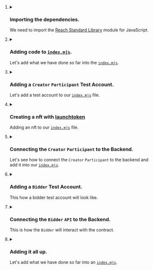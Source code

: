 <ol>
<li>
<details>
<summary>
<h3>

Importing the dependencies.

</h3>

We need to import the [Reach Standard Library](https://docs.reach.sh/frontend/#js_stdlib.withDisconnect) module for JavaScript.
</summary>
<p>


```javascript
import { loadStdlib } from '@reach-sh/stdlib';
```
> `loadStdlib` is a function that will load the standard library dynamically based on the [`REACH_CONNECTOR_MODE`](https://docs.reach.sh/tool/#cmd_REACH_CONNECTOR_MODE) environment variable.

> You can also pass in a `REACH_CONNECTOR_MODE` variable directly to `loadStdlib` if you want to override the default.

```javascript
// connector can be 'ETH', 'ALGO', or 'CFX'
const stdlib = await loadStdlib("ALGO");
```

We also need to import the backend.

- Once we run :
```shell
./reach compile
```
Reach will transpile the `index.rsh` file to `index.main.mjs` and output it to `build/index.main.mjs`. The `index.main.mjs` file will contain all the code we need to interact with our backend contract. We can now import `index.main.mjs` into our application

```javascript
import * as backend from './build/index.main.mjs';
```
</p>
</details>
</li>
<li>
<details>
<summary>
<h3>

Adding code to [`index.mjs`](https://raw.githubusercontent.com/BMscis/reach-tutorial/Documentation/Tutorial/Chapters/frontend/1.ImportingDependencies/index.mjs).
</h3>

Let's add what we have done so far into the [`index.mjs`](https://raw.githubusercontent.com/BMscis/reach-tutorial/Documentation/Tutorial/Chapters/frontend/1.ImportingDependencies/index.mjs).
</summary>
<p>

> This is how it looks.

```javascript
//++ Add Import reach stdlib
import { loadStdlib } from '@reach-sh/stdlib';

//++ Add Import contract backend
import * as backend from './build/index.main.mjs';

//++ Add Load stdlib
const stdlib = loadStdlib();
```
</p>
</details>
</li>
<li>
<details>
<summary>
<h3>

Adding a `Creator` `Participant` Test Account.
</h3>

Let's add a test account to our [`index.mjs`]((https://raw.githubusercontent.com/BMscis/reach-tutorial/Documentation/Tutorial/Chapters/frontend/2.AddingAParticipantTestAccount/index.mjs)) file.
</summary>
<p>

We will use reach standard library to create a test account with a starting balance of 100 network tokens.

```javascript
//++Add generate starting balance
const startingBalance = stdlib.parseCurrency(100);

//++Add create test account
const accCreator = await stdlib.newTestAccount(startingBalance);
```

</p>
</details>
</li>
<li>
<details>
<summary>
<h3>

Creating a nft with [launchtoken](https://docs.reach.sh/frontend/#js_launchToken)

</h3>

Adding an nft to our [`index.mjs`]((https://raw.githubusercontent.com/BMscis/reach-tutorial/Documentation/Tutorial/Chapters/frontend/3.CreatingANFT/index.mjs)) file.
</summary>
<p>

If we take a look at `index.rsh` we see that the `Creator`.`getSale` function expects a `nftId`, a `minBid` and `lenInBlocks` as parameters.

> Reach Standard Library provides a [`launchToken`](https://docs.reach.sh/frontend/#js_launchToken) function that can handle creating a network token.

```javascript
const theNFT = await stdlib.launchToken(accCreator, "bumple", "NFT", { supply: 1 });
```
Let's decipher the parameters :
- `Account` = `launchToken` expects the account of the creator of the token. In our instance, `accCreator` is the creator of the token.
- `name` = `launchToken` expects the name of the token. In our instance, `bumple` is the name of the token.
- `sym` = `launchToken` expects the symbol of the token. In our instance, `NFT` is the symbol of the token.
- `opts` = `launchToken` expects an object of options if any. In our instance, `{ supply: 1 }` is the option since we only require unique instance of the NFT.

</p>
</details>        
</li>
<li>

<details>
<summary>
<h3>

Connecting the `Creator` `Participant` to the Backend.

</h3>

Let's see how to connect the `Creator` `Participant` to the backend and add it into our [`index.mjs`](https://raw.githubusercontent.com/BMscis/reach-tutorial/Documentation/Tutorial/Chapters/frontend/4.ConnectingTheCreatorToTheBackend/index.mjs).
</summary>
<p>

<ol>
<li>
<details>
<summary>
<h4>
Connecting the test account to the backend.
</h4>

Now we will connect the test account to the backend.
</summary>
<p>

```javascript
//++ Add connect account to backend contract.
const ctcCreator = accCreator.contract(backend);
```
> `accCreator.contract(backend);` returns a ***Reach Contract*** that contains the contract address.
</p>
</details>
</li>

<li>
<details>
<summary>
<H4>
Connecting to the Interface.
</H4>

We can now connect to the backend `Creator` interface with :
</summary>
<p>

```javascript
//++ Add setting up the `Creator` interface.
await ctcCreator.participants.Creator({
    // Specify Creator interact interface here
})
```
> `await ctcCreator.participants.Creator` will connect the backend `Creator` interface with the `accCreator`.

> Before we do that, we need to implement the `Creator` interface that we defined in [`index.rsh`](https://raw.githubusercontent.com/BMscis/reach-tutorial/Documentation/Tutorial/Chapters/backend/4.AddingALocalStep/index.rsh).
</p>
</details>
</li>

<li>
<details>
<summary>
<H4>

Implementing the `getSale` function.
</H4>

`getSale` function requires three parameters : `nftId`, `minBid` and `lenInBlocks`.
</summary>
<p>

```javascript
//++ Add nft params expected by the `getSale` function.
const nftId = theNFT.id
const minBid = stdlib.parseCurrency(2);
lenInBlocks = 10;
```
- We are getting the `nftId` from the NFT we created earlier.
- The minimum bid is 2 network tokens.
- The number of blocks before the auction ends is 10.


```javascript
//++ Add putting them in an object.
const params = { 
nftId:nftId,
minBid:minBid,
lenInBlocks:lenInBlocks,
};
```
> Since the `getSale` function expects an object, we need to create an object with the parameters.
    
</p>
</details>
</li>

<li>
<details>
<summary>
<H4>

Adding `getSale` to the interface.
</H4>

Let's add the `params` object to the `Creator` interface.
</summary>
<p>

```javascript
//++ Add setting up the `Creator` interface.
await ctcCreator.participants.Creator({
    // ++ Add get sale function.
    getSale: () => {
        return params;
    },
})
```
</p>
</details>
</li>

<li>
<details>
<summary>
<H4>

Adding `seeBid` function to the frontend.
</H4>

Connecting the `Creator` `Participant` to the frontend.
</summary>
<p>

Ass you recall, the `seeBid` function from the [`backend`](https://raw.githubusercontent.com/BMscis/reach-tutorial/Documentation/Tutorial/Chapters/backend/4.AddingALocalStep/index.rsh) sends an `Address` and a `UInt` to the frontend.

```javascript
await ctcCreator.participants.Creator({
    // ++ Add get sale function.
    getSale: () => {
        return params;
    },
    // ++ Add seeBid function.
    seeBid: (who, amt) => {
        let newBidder = stdlib.formatAddress(who)
        let newBid = stdlib.formatCurrency(amt)
        console.log(`Creator saw that ${newBidder} bid ${newBid}.`);
    },
})
```
    
</p>
</details>
</li>

<li>
<details>
<summary>
<H4>

Adding the `showOutcome` function to the frontend.
</H4>

Connecting the `Creator` `Participant` to the frontend.
</summary>
<p>

The `showOutcome` function will notify the frontend, when the contract is ready to begin the auction.

```javascript
await ctcCreator.participants.Creator({
    // ++ Add get sale function.
    getSale: () => {
        return params;
    },
    // ++ Add seeBid function.
    seeBid: (who, amt) => {
        let newBidder = stdlib.formatAddress(who)
        let newBid = stdlib.formatCurrency(amt)
        console.log(`Creator saw that ${newBidder} bid ${newBid}.`);
    },
    // ++ Add showOutcome function.
    showOutcome: (winner, amt) => {
        let newWinner = stdlib.formatAddress(winner)
        let newAmt = stdlib.formatCurrency(amt)
        console.log(`Creator saw that ${newWinner} won with ${newAmt}`)
    }
})

```
</p>
</details>
</li>

<li>
<details>
<summary>
<H4>

Summing it all up.
</H4>

Adding it all to [`index.mjs`](https://raw.githubusercontent.com/BMscis/reach-tutorial/Documentation/Tutorial/Chapters/frontend/4.ConnectingTheCreatorToTheBackend/index.mjs).
</summary>
<p>

Adding it all up, this is how the [`index.rhs`](https://raw.githubusercontent.com/BMscis/reach-tutorial/Documentation/Tutorial/Chapters/backend/4.AddingALocalStep/index.rsh) interface looks.

```javascript
// Import reach stdlib
import { loadStdlib } from '@reach-sh/stdlib';

// Import contract backend
import * as backend from './build/index.main.mjs';

// Load stdlib
const stdlib = loadStdlib();

// generate starting balance
const startingBalance = stdlib.parseCurrency(100);

// create test account
const accCreator = await stdlib.newTestAccount(startingBalance);

// nft asset.
const theNFT = await stdlib.launchToken(accCreator, "bumple", "NFT", { supply: 1 });

//++ Add connect account to backend contract.
const ctcCreator = accCreator.contract(backend);

//++ Add nft params expected by the `getSale` function.
const nftId = theNFT.id
const minBid = stdlib.parseCurrency(2);
lenInBlocks = 10;

//++ Add putting them in an object.
const params = { 
    nftId:nftId,
    minBid:minBid,
    lenInBlocks:lenInBlocks,
};

//++ Add setting up the `Creator` interface.
await ctcCreator.participants.Creator({
    // ++ Add get sale function.
    getSale: () => {
        return params;
    },
    // ++ Add seeBid function.
    seeBid: (who, amt) => {
        let newBidder = stdlib.formatAddress(who)
        let newBid = stdlib.formatCurrency(amt)
        console.log(`Creator saw that ${newBidder} bid ${newBid}.`);
    },
    // ++ Add showOutcome function.
    showOutcome: (winner, amt) => {
        let newWinner = stdlib.formatAddress(winner)
        let newAmt = stdlib.formatCurrency(amt)
        console.log(`Creator saw that ${newWinner} won with ${newAmt}`)
    }
})
```
</p>
</details>
</li>

</ol>
</p>
</details>
</li>
<li>
<details>
<summary>
<h3>

Adding a `Bidder` Test Account.
</h3>

This how a bidder test account will look like.
</summary>
<p>

Let's create a test account for the `Bidder` `api` just as we did with the `Creator`.

```javascript
// ++ Add test currrency.
const startingBalance = stdlib.parseCurrency(100);
// create test account
const accBidder = await stdlib.newTestAccount(startingBalance);
```

</p>
</details>
</li>
<li>
<details>
<summary>
<h3>

Connecting the `Bidder` `API` to the Backend.

</h3>

This is how the `Bidder` will interact with the contract.
</summary>
<p>

<ol>
<li>
<details>
<summary>
<H4>

Connecting to the Contract.
</H4>

Let's connect the `Bidder` to the backend.
</summary>
<p>


In order to connect the `Bidder` `API` to the backend, we need to get the contract `address` that was created by the `Creator` :

```javascript
// remember this line
const ctcCreator = accCreator.contract(backend);
```
> Reach provides a [`ctc.getInfo`](https://docs.reach.sh/frontend/#js_getInfo) function that returns the contract address.

```javascript
const ctc = accBidder.contract(backend, ctcCreator.getInfo());
```
- Here we are calling the `accBidder.contract` function and passing the backend and contract address.
</p>
</details>
</li>

<li>
<details>
<summary>
<H4>

Accepting the token.
</H4>

The `Bidder` will have to accept the token in order transact with the contract.
</summary>
<p>


The `Bidder` must also allow their account to accept the NFT Token.
Reach provides a [`tokenAccept`](https://docs.reach.sh/frontend/#js_tokenAccepted) function that does just that.

```javascript
await acc.tokenAccept(nftId);
```
- Here we are calling the `tokenAccept` function and passing the `nftId` of the token.
</p>
</details>
</li>

<li>
<details>
<summary>
<h3>

Adding A Bidder Interface.
</h3>

We are now ready to add a `Bidder` interface to the frontend to test the auction.
</summary>
<ol>

<li>
<details>
<summary>
<H4>

Adding an Auction Function.
</H4>

Creating test bidders.
</summary>
<p>


We are going to put all our `Bidders` into an `async` function and allow each `Bidder` to connect to the backend contract. But before we do that, let's look at how an actor other than the `Creator`/Deployer connects to the backend contract.

```javascript

let done = false;
const bidders = [];
const startBidders = async () => {
    let bid = minBid;
    const runBidder = async (who) => {
        const inc = stdlib.parseCurrency(Math.random() * 10);
        bid = bid.add(inc);

        const accBidder = await stdlib.newTestAccount(startingBalance);
        accBidder.setDebugLabel(who);
        
        await accBidder.tokenAccept(nftId);
        bidders.push([who, accBidder]);
        const ctc = accBidder.contract(backend, ctcCreator.getInfo());
        const getBal = async () => stdlib.formatCurrency(await stdlib.balanceOf(accBidder));

        console.log(`${who} decides to bid ${stdlib.formatCurrency(bid)}.`);
        console.log(`${who} balance before is ${await getBal()}`);
        try {
            const [ latestBid,lastBidder, lastBid ] = await ctc.apis.Bidder.bid(bid);
            console.log(`${who} out bid ${lastBidder} who bid ${stdlib.formatCurrency(lastBid)}. with ${stdlib.formatCurrency(latestBid)}`);
        } catch (e) {
            console.log(`${who} failed to bid, because ${e} is too high`);
        }
        console.log(`${who} balance after is ${await getBal()}`);
    };

    await runBidder('Alice');
    await runBidder('Bob');
    await runBidder('Claire');
    while ( ! done ) {
        await stdlib.wait(1);
    }
};

```
- `let done = false;` will be used to call wait on the contract until the auction is over.

- `const bidders = [];`

- `const startBidders` will be called by the Creator once the auction is ready.

-  `let bid = minBid;`

- `const runBidder()`

- `const inc = stdlib.parseCurrency(Math.random() * 10);` uses reach to generate a random number between 0 and 10.

- `bid = bid.add(inc);` adds the random number to the current bid to create a unique bid for each `Bidder`.

- `const accBidder = await stdlib.newTestAccount(startingBalance);` creates a new account for the `Bidder`.

- `accBidder.setDebugLabel(who);` sets the debug label for the `Bidder`, with a unique `Bidder` name.

- `await accBidder.tokenAccept(nftId);` allows the `Bidder` accepts the NFT from the Creator.

- `bidders.push([who, accBidder]);` adds the `Bidder` name and `Bidder` account to the `const bidders = [];` array we created.

- `const ctc = accBidder.contract(backend, ctcCreator.getInfo());` connects the `Bidder` to the contract deployed by the `Creator` by using reach standard library function 
[`getInfo()`](https://docs.reach.sh/frontend/#js_getInfo).
- `const getBal = async () => stdlib.formatCurrency(await stdlib.balanceOf(accBidder));` gets `Bidder` balance from the `Bidder` account.

- `console.log("${who} decides to bid ${stdlib.formatCurrency(bid)}.");` prints the `Bidder` name and the bid they are going to make.

- `console.log("${who} balance before is ${await getBal()}");` prints the `Bidder` name and the balance before the bid.

- `try {` we will use a try statement because the `backend` `Bidder.bid` function checks whether the bid is larger than the last bid and returns an error if it's not larger.

> Backend
    ```javascript
    assume(bid > lastPrice, "bid is too low");
    require(bid > lastPrice, "bid is too low");
    ```
- `const [ latestBid,lastBidder, lastBid ] = await ctc.apis.Bidder.bid(bid);` calls the `backend` `Bidder.bid` function and `await`s the `latestBid`, `lastBidder`, and the `lastBid` from the backend. 

> Backend
    ```javascript
    ((bid, notify) => {
        require(bid > lastPrice, "bid is too low");
        notify([bid,highestBidder, lastPrice]);
        if ( ! isFirstBid ) {
            transfer(lastPrice).to(highestBidder);
        }
        Creator.interact.seeBid(this, bid);
        return [this, bid, false];
    })
    ```
- `console.log("${who} out bid ${lastBidder} who bid ${stdlib.formatCurrency(lastBid)}.");` prints the `Bidder` name and the `Bidder` name of the last `Bidder` who bid.

- `console.log("${who} failed to bid, because ${e} is too high");`. If the bid is to low, the `try` statement will catch the error from the backend.

- `console.log("${who} balance after is ${await getBal()}");` prints the `Bidder` name and the balance after the bid.

To test the auction, let's add three `Bidder`s, **Alice**, **Bob**, and **Claire**.

```javascript
    await runBidder('Alice');
    await runBidder('Bob');
    await runBidder('Claire');
```

</p>
</details>
</li>

<li>
<details>
<summary>
<H4>

Running the Auction
</H4>

How will we run the auction ?
</summary>
<p>

Remember the creator interface, we are going to add the `startBidders` function onto the `Creator.auctionReady` function so that once the auction is ready, we can start the auction.

```javascript
await ctcCreator.participants.Creator({
    // ++ Add get sale function.
    getSale: () => {
        return params;
    },
    // ++ Add seeBid function.
    seeBid: (who, amt) => {
        let newBidder = stdlib.formatAddress(who)
        let newBid = stdlib.formatCurrency(amt)
        console.log(`Creator saw that ${newBidder} bid ${newBid}.`);
    },
    // ++ Add showOutcome function.
    showOutcome: (winner, amt) => {
        let newWinner = stdlib.formatAddress(winner)
        let newAmt = stdlib.formatCurrency(amt)
        console.log(`Creator saw that ${newWinner} won with ${newAmt}`)
    },
    // ++ Add startBidders function.
    auctionReady: () => {
        console.log("Creator sees that the auction is ready.");
        startBidders();
    } 
})
```

</p>
</details>
</li>
</ol>
</details><details>
<summary>
<h3>

Adding A Bidder Interface.
</h3>

We are now ready to add a `Bidder` interface to the frontend to test the auction.
</summary>
<ol>

<li>
<details>
<summary>
<H4>

Adding an Auction Function.
</H4>

Creating test bidders.
</summary>
<p>


We are going to put all our `Bidders` into an `async` function and allow each `Bidder` to connect to the backend contract. But before we do that, let's look at how an actor other than the `Creator`/Deployer connects to the backend contract.

```javascript

let done = false;
const bidders = [];
const startBidders = async () => {
    let bid = minBid;
    const runBidder = async (who) => {
        const inc = stdlib.parseCurrency(Math.random() * 10);
        bid = bid.add(inc);

        const accBidder = await stdlib.newTestAccount(startingBalance);
        accBidder.setDebugLabel(who);
        
        await accBidder.tokenAccept(nftId);
        bidders.push([who, accBidder]);
        const ctc = accBidder.contract(backend, ctcCreator.getInfo());
        const getBal = async () => stdlib.formatCurrency(await stdlib.balanceOf(accBidder));

        console.log(`${who} decides to bid ${stdlib.formatCurrency(bid)}.`);
        console.log(`${who} balance before is ${await getBal()}`);
        try {
            const [ latestBid,lastBidder, lastBid ] = await ctc.apis.Bidder.bid(bid);
            console.log(`${who} out bid ${lastBidder} who bid ${stdlib.formatCurrency(lastBid)}. with ${stdlib.formatCurrency(latestBid)}`);
        } catch (e) {
            console.log(`${who} failed to bid, because ${e} is too high`);
        }
        console.log(`${who} balance after is ${await getBal()}`);
    };

    await runBidder('Alice');
    await runBidder('Bob');
    await runBidder('Claire');
    while ( ! done ) {
        await stdlib.wait(1);
    }
};

```
- `let done = false;` will be used to call wait on the contract until the auction is over.

- `const bidders = [];`

- `const startBidders` will be called by the Creator once the auction is ready.

-  `let bid = minBid;`

- `const runBidder()`

- `const inc = stdlib.parseCurrency(Math.random() * 10);` uses reach to generate a random number between 0 and 10.

- `bid = bid.add(inc);` adds the random number to the current bid to create a unique bid for each `Bidder`.

- `const accBidder = await stdlib.newTestAccount(startingBalance);` creates a new account for the `Bidder`.

- `accBidder.setDebugLabel(who);` sets the debug label for the `Bidder`, with a unique `Bidder` name.

- `await accBidder.tokenAccept(nftId);` allows the `Bidder` accepts the NFT from the Creator.

- `bidders.push([who, accBidder]);` adds the `Bidder` name and `Bidder` account to the `const bidders = [];` array we created.

- `const ctc = accBidder.contract(backend, ctcCreator.getInfo());` connects the `Bidder` to the contract deployed by the `Creator` by using reach standard library function 
[`getInfo()`](https://docs.reach.sh/frontend/#js_getInfo).
- `const getBal = async () => stdlib.formatCurrency(await stdlib.balanceOf(accBidder));` gets `Bidder` balance from the `Bidder` account.

- `console.log("${who} decides to bid ${stdlib.formatCurrency(bid)}.");` prints the `Bidder` name and the bid they are going to make.

- `console.log("${who} balance before is ${await getBal()}");` prints the `Bidder` name and the balance before the bid.

- `try {` we will use a try statement because the `backend` `Bidder.bid` function checks whether the bid is larger than the last bid and returns an error if it's not larger.

> Backend
    ```javascript
    assume(bid > lastPrice, "bid is too low");
    require(bid > lastPrice, "bid is too low");
    ```
- `const [ latestBid,lastBidder, lastBid ] = await ctc.apis.Bidder.bid(bid);` calls the `backend` `Bidder.bid` function and `await`s the `latestBid`, `lastBidder`, and the `lastBid` from the backend. 

> Backend
    ```javascript
    ((bid, notify) => {
        require(bid > lastPrice, "bid is too low");
        notify([bid,highestBidder, lastPrice]);
        if ( ! isFirstBid ) {
            transfer(lastPrice).to(highestBidder);
        }
        Creator.interact.seeBid(this, bid);
        return [this, bid, false];
    })
    ```
- `console.log("${who} out bid ${lastBidder} who bid ${stdlib.formatCurrency(lastBid)}.");` prints the `Bidder` name and the `Bidder` name of the last `Bidder` who bid.

- `console.log("${who} failed to bid, because ${e} is too high");`. If the bid is to low, the `try` statement will catch the error from the backend.

- `console.log("${who} balance after is ${await getBal()}");` prints the `Bidder` name and the balance after the bid.

To test the auction, let's add three `Bidder`s, **Alice**, **Bob**, and **Claire**.

```javascript
    await runBidder('Alice');
    await runBidder('Bob');
    await runBidder('Claire');
```

</p>
</details>
</li>

<li>
<details>
<summary>
<H4>

Running the Auction
</H4>

How will we run the auction ?
</summary>
<p>

Remember the creator interface, we are going to add the `startBidders` function onto the `Creator.auctionReady` function so that once the auction is ready, we can start the auction.

```javascript
await ctcCreator.participants.Creator({
    // ++ Add get sale function.
    getSale: () => {
        return params;
    },
    // ++ Add seeBid function.
    seeBid: (who, amt) => {
        let newBidder = stdlib.formatAddress(who)
        let newBid = stdlib.formatCurrency(amt)
        console.log(`Creator saw that ${newBidder} bid ${newBid}.`);
    },
    // ++ Add showOutcome function.
    showOutcome: (winner, amt) => {
        let newWinner = stdlib.formatAddress(winner)
        let newAmt = stdlib.formatCurrency(amt)
        console.log(`Creator saw that ${newWinner} won with ${newAmt}`)
    },
    // ++ Add startBidders function.
    auctionReady: () => {
        console.log("Creator sees that the auction is ready.");
        startBidders();
    } 
})
```

</p>
</details>
</li>
</ol>
</details>
</li>
</ol>
</p>
</details>
</li>
<li>
<details>
<summary>
<h3>

Adding it all up.
</h3>

Let's add what we have done so far into an [`index.mjs`](https://raw.githubusercontent.com/BMscis/reach-tutorial/Documentation/Tutorial/Chapters/frontend/7.AddingBidderInterface/index.mjs).
</summary>
<p>

We have covered alot, but you don't have to understand everything. Let's try to run the auction and see what happens.

```javascript
// Import reach stdlib
import { loadStdlib } from '@reach-sh/stdlib';

// Import contract backend
import * as backend from './build/index.main.mjs';

// Load stdlib
const stdlib = loadStdlib();

// generate starting balance
const startingBalance = stdlib.parseCurrency(100);

// create test account
const accCreator = await stdlib.newTestAccount(startingBalance);

// nft asset.
const theNFT = await stdlib.launchToken(accCreator, "bumple", "NFT", { supply: 1 });

// connect account to backend contract.
const ctcCreator = accCreator.contract(backend);

// nft params expected by the `getSale` function.
const nftId = theNFT.id
const minBid = stdlib.parseCurrency(2);
lenInBlocks = 10;

// putting them in an object.
const params = { 
    nftId:nftId,
    minBid:minBid,
    lenInBlocks:lenInBlocks,
};

//++ Add Bidder Interface.
let done = false;
const bidders = [];
const startBidders = async () => {
    let bid = minBid;
    const runBidder = async (who) => {
        const inc = stdlib.parseCurrency(Math.random() * 10);
        bid = bid.add(inc);

        const accBidder = await stdlib.newTestAccount(startingBalance);
        accBidder.setDebugLabel(who);
        
        await accBidder.tokenAccept(nftId);
        bidders.push([who, accBidder]);
        const ctc = accBidder.contract(backend, ctcCreator.getInfo());
        const getBal = async () => stdlib.formatCurrency(await stdlib.balanceOf(accBidder));

        console.log(`${who} decides to bid ${stdlib.formatCurrency(bid)}.`);
        console.log(`${who} balance before is ${await getBal()}`);
        try {
            const [ latestBid,lastBidder, lastBid ] = await ctc.apis.Bidder.bid(bid);
            console.log(`${who} out bid ${lastBidder} who bid ${stdlib.formatCurrency(lastBid)}. with ${stdlib.formatCurrency(latestBid)}`);
        } catch (e) {
            console.log(`${who} failed to bid, because ${e} is too high`);
        }
        console.log(`${who} balance after is ${await getBal()}`);
    };

    await runBidder('Alice');
    await runBidder('Bob');
    await runBidder('Claire');
    while ( ! done ) {
        await stdlib.wait(1);
    }
};

// setting up the `Creator` interface.
await ctcCreator.participants.Creator({
    //  get sale function.
    getSale: () => {
        return params;
    },
    //  seeBid function.
    seeBid: (who, amt) => {
        let newBidder = stdlib.formatAddress(who)
        let newBid = stdlib.formatCurrency(amt)
        console.log(`Creator saw that ${newBidder} bid ${newBid}.`);
    },
    //  showOutcome function.
    showOutcome: (winner, amt) => {
        let newWinner = stdlib.formatAddress(winner)
        let newAmt = stdlib.formatCurrency(amt)
        console.log(`Creator saw that ${newWinner} won with ${newAmt}`)
    },
    // ++ Add startBidders function.
    auctionReady: () => {
        console.log("Creator sees that the auction is ready.");
        startBidders();
    } 
})

```
</p>
</details>
</li>
</ol>